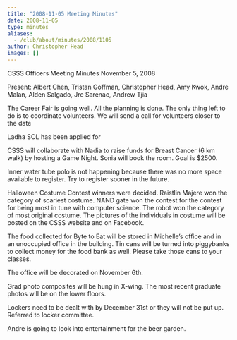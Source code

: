 ```yaml
---
title: "2008-11-05 Meeting Minutes"
date: 2008-11-05
type: minutes
aliases:
  - /club/about/minutes/2008/1105
author: Christopher Head
images: []
---
```


CSSS Officers Meeting Minutes
November 5, 2008

Present: Albert Chen, Tristan Goffman, Christopher Head, Amy Kwok, Andre Malan, Alden Salgado, Jre Sarenac, Andrew Tjia

The Career Fair is going well. All the planning is done. The only thing left to do is to coordinate volunteers. We will send a call for volunteers closer to the date

Ladha SOL has been applied for

CSSS will collaborate with Nadia to raise funds for Breast Cancer (6 km walk) by hosting a Game Night. Sonia will book the room. Goal is $2500.

Inner water tube polo is not happening because there was no more space available to register. Try to register sooner in the future.

Halloween Costume Contest winners were decided. Raistlin Majere won the category of scariest costume. NAND gate won the contest for the contest for being most in tune with computer science. The robot won the category of most original costume. The pictures of the individuals in costume will be posted on the CSSS website and on Facebook.

The food collected for Byte to Eat will be stored in Michelle’s office and in an unoccupied office in the building. Tin cans will be turned into piggybanks to collect money for the food bank as well. Please take those cans to your classes.

The office will be decorated on November 6th.

Grad photo composites will be hung in X-wing. The most recent graduate photos will be on the lower floors.

Lockers need to be dealt with by December 31st or they will not be put up. Referred to locker committee.

Andre is going to look into entertainment for the beer garden.
